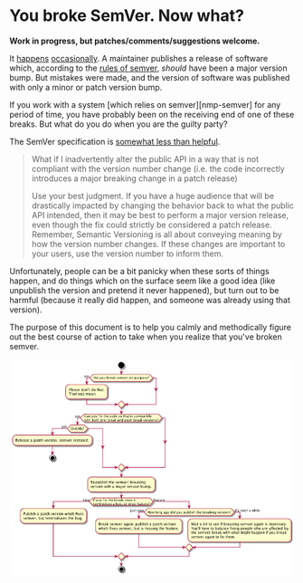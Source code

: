# You broke SemVer. Now what?

**Work in progress, but patches/comments/suggestions welcome.**

It [happens][] [occasionally][]. A maintainer publishes a release of software
which, according to the [rules of semver][semver], _should_ have been a major
version bump. But mistakes were made, and the version of software was published
with only a minor or patch version bump.

 [happens]: https://github.com/chalk/ansi-styles/issues/15
 [occasionally]: https://github.com/chaijs/chai/blob/84ed233a6d5dcc93ca7a759cedbd5fb10d52fabb/ReleaseNotes.md#200--2015-02-09

If you work with a system [which relies on semver][nmp-semver] for any period of
time, you have probably been on the receiving end of one of these breaks. But
what do you do when you are the guilty party?

The SemVer specification is [somewhat less than helpful][semver-break].

 > What if I inadvertently alter the public API in a way that is not compliant
 > with the version number change (i.e. the code incorrectly introduces a major
 > breaking change in a patch release)
 >
 > Use your best judgment. If you have a huge audience that will be drastically
 > impacted by changing the behavior back to what the public API intended, then
 > it may be best to perform a major version release, even though the fix could
 > strictly be considered a patch release. Remember, Semantic Versioning is all
 > about conveying meaning by how the version number changes. If these changes
 > are important to your users, use the version number to inform them.

Unfortunately, people can be a bit panicky when these sorts of things happen,
and do things which on the surface seem like a good idea (like unpublish the
version and pretend it never happened), but turn out to be harmful (because it
really did happen, and someone was already using that version).

The purpose of this document is to help you calmly and methodically figure out
the best course of action to take when you realize that you've broken semver.

 ![flow-chart](flow-chart.png)

 [npm-semver]: https://docs.npmjs.com/getting-started/semantic-versioning
 [semver-break]: http://semver.org/#what-if-i-inadvertently-alter-the-public-api-in-a-way-that-is-not-compliant-with-the-version-number-change-ie-the-code-incorrectly-introduces-a-major-breaking-change-in-a-patch-release

 [semver]: http://semver.org/
